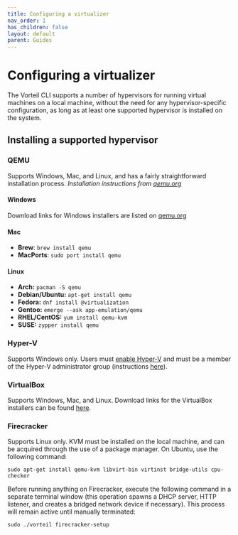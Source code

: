 ```yaml
---
title: Configuring a virtualizer
nav_order: 1
has_children: false
layout: default
parent: Guides
---
```


# Configuring a virtualizer

The Vorteil CLI supports a number of hypervisors for running virtual machines on a local machine, without the need for any hypervisor-specific configuration, as long as at least one supported hypervisor is installed on the system.

## Installing a supported hypervisor

### QEMU
Supports Windows, Mac, and Linux, and has a fairly straightforward installation process. _Installation instructions from [qemu.org](https://www.qemu.org/download/)_

#### Windows
Download links for Windows installers are listed on [qemu.org](https://www.qemu.org/download/#windows) 

#### Mac
- **Brew**: `brew install qemu`
- **MacPorts**: `sudo port install qemu`

#### Linux
-   **Arch:** `pacman -S qemu`
-   **Debian/Ubuntu:** `apt-get install qemu`
-   **Fedora:** `dnf install @virtualization`
-   **Gentoo:** `emerge --ask app-emulation/qemu`
-   **RHEL/CentOS:** `yum install qemu-kvm`
-   **SUSE:** `zypper install qemu`

### Hyper-V
Supports Windows only. Users must [enable Hyper-V](https://docs.microsoft.com/en-us/virtualization/hyper-v-on-windows/quick-start/enable-hyper-v) and must be a member of the Hyper-V administrator group (instructions [here](https://www.ibm.com/support/knowledgecenter/SSMKFH/com.ibm.apmaas.doc/install/hyperv_config_add_nonadmin_user_hyperv_usergroup.html)).

### VirtualBox
Supports Windows, Mac, and Linux. Download links for the VirtualBox installers can be found [here](https://www.virtualbox.org/wiki/Downloads).

### Firecracker
Supports Linux only. KVM must be installed on the local machine, and can be acquired through the use of a package manager. On Ubuntu, use the following command:

```
sudo apt-get install qemu-kvm libvirt-bin virtinst bridge-utils cpu-checker
```

Before running anything on Firecracker, execute the following command in a separate terminal window (this operation spawns a DHCP server, HTTP listener, and creates a bridged network device if necessary). This process will remain active until manually terminated:

```
sudo ./vorteil firecracker-setup
```
